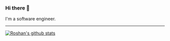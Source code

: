 ### Hi there 👋

I'm a software engineer.
<!-- 

### Connect with me:

[<img align="left" alt="namanvashistha.github.io" width="22px" src="https://raw.githubusercontent.com/iconic/open-iconic/master/svg/globe.svg" />][website]
[<img align="left" alt="namanvashistha | YouTube" width="22px" src="https://cdn.jsdelivr.net/npm/simple-icons@v3/icons/youtube.svg" />][youtube]
[<img align="left" alt="namanvashistha | Twitter" width="22px" src="https://cdn.jsdelivr.net/npm/simple-icons@v3/icons/twitter.svg" />][twitter]
[<img align="left" alt="namanvashistha | LinkedIn" width="22px" src="https://cdn.jsdelivr.net/npm/simple-icons@v3/icons/linkedin.svg" />][linkedin]
 -->
<!-- 
### Languages and Tools:


<img align="left" alt="Node.js" width="26px" src="https://raw.githubusercontent.com/github/explore/80688e429a7d4ef2fca1e82350fe8e3517d3494d/topics/nodejs/nodejs.png" />
<img align="left" alt="SQL" width="26px" src="https://raw.githubusercontent.com/github/explore/80688e429a7d4ef2fca1e82350fe8e3517d3494d/topics/sql/sql.png" />
<img align="left" alt="MongoDB" width="26px" src="https://raw.githubusercontent.com/github/explore/80688e429a7d4ef2fca1e82350fe8e3517d3494d/topics/mongodb/mongodb.png" />
<img align="left" alt="GraphQL" width="26px" src="https://raw.githubusercontent.com/github/explore/80688e429a7d4ef2fca1e82350fe8e3517d3494d/topics/graphql/graphql.png" />
<img align="left" alt="Git" width="26px" src="https://raw.githubusercontent.com/github/explore/80688e429a7d4ef2fca1e82350fe8e3517d3494d/topics/git/git.png" />
<img align="left" alt="GitHub" width="26px" src="https://raw.githubusercontent.com/github/explore/78df643247d429f6cc873026c0622819ad797942/topics/github/github.png" />
<img align="left" alt="Bash" width="26px" src="https://raw.githubusercontent.com/github/explore/80688e429a7d4ef2fca1e82350fe8e3517d3494d/topics/terminal/terminal.png" />
 -->

---
[![Roshan's github stats](https://github-readme-stats.vercel.app/api?username=ros-an&show_icons=true&hide_border=true&count_private=true)](https://github.com/ros-an)


[website]: https://rosan.netlify.app/
[twitter]: https://twitter.com/rosan_kr
[linkedin]: https://www.linkedin.com/in/roshan-kr-mahato-798592171/
